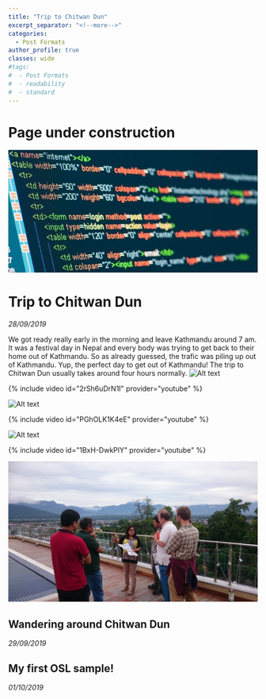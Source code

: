 ```yaml
---
title: "Trip to Chitwan Dun"
excerpt_separator: "<!--more-->"
categories:
  - Post Formats
author_profile: true
classes: wide
#tags:
#  - Post Formats
#  - readability
#  - standard
---
```


# Page under construction
<img src="/images/construct.jpg" alt="Alt text"/>



# Trip to Chitwan Dun
_28/09/2019_

We got ready really early in the morning and leave Kathmandu around 7 am. It was a festival day in Nepal and every body was trying to get back to their home out of Kathmandu. So as already guessed, the trafic was piling up out of Kathmandu. Yup, the perfect day to get out of Kathmandu! The trip to Chitwan Dun usually takes around four hours normally. 
<img src="/images/nepal/depart.jpg" alt="Alt text"/>

{% include video id="2rSh6uDrN1I" provider="youtube" %}


<img src="/images/nepal/view.jpg" alt="Alt text"/>

{% include video id="PGhOLK1K4eE" provider="youtube" %}


<img src="/images/nepal/chitwan.jpg" alt="Alt text"/>

{% include video id="1BxH-DwkPlY" provider="youtube" %}

<img src="/images/nepal/roof.jpg" alt="Alt text"/>


## Wandering around Chitwan Dun
_29/09/2019_

## My first OSL sample!
_01/10/2019_

